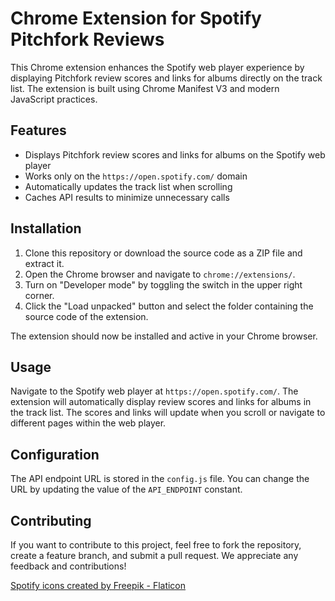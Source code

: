 # Chrome Extension for Spotify Pitchfork Reviews

This Chrome extension enhances the Spotify web player experience by displaying Pitchfork review scores and links for albums directly on the track list. The extension is built using Chrome Manifest V3 and modern JavaScript practices.

## Features

- Displays Pitchfork review scores and links for albums on the Spotify web player
- Works only on the `https://open.spotify.com/` domain
- Automatically updates the track list when scrolling
- Caches API results to minimize unnecessary calls

## Installation

1. Clone this repository or download the source code as a ZIP file and extract it.
2. Open the Chrome browser and navigate to `chrome://extensions/`.
3. Turn on "Developer mode" by toggling the switch in the upper right corner.
4. Click the "Load unpacked" button and select the folder containing the source code of the extension.

The extension should now be installed and active in your Chrome browser.

## Usage

Navigate to the Spotify web player at `https://open.spotify.com/`. The extension will automatically display review scores and links for albums in the track list. The scores and links will update when you scroll or navigate to different pages within the web player.

## Configuration

The API endpoint URL is stored in the `config.js` file. You can change the URL by updating the value of the `API_ENDPOINT` constant.

## Contributing

If you want to contribute to this project, feel free to fork the repository, create a feature branch, and submit a pull request. We appreciate any feedback and contributions!

<a href="https://www.flaticon.com/free-icons/spotify" title="spotify icons">Spotify icons created by Freepik - Flaticon</a>
